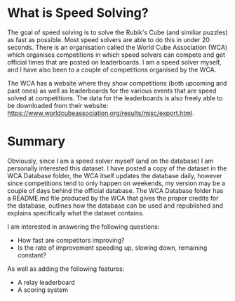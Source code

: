 # What is Speed Solving?
The goal of speed solving is to solve the Rubik's Cube (and similiar puzzles) as fast as possible. Most speed solvers are able to do this in under 20 seconds. There is an
organisation called the World Cube Association (WCA) which organises competitions in which speed solvers can compete and get official times that are posted on leaderboards.
I am a speed solver myself, and I have also been to a couple of competitions organised by the WCA. 

The WCA has a website where they show competitions (both upcoming and past ones) as well as leaderboards for the various events that are speed solved at competitions. The data for
the leaderboards is also freely able to be downloaded from their website: https://www.worldcubeassociation.org/results/misc/export.html. 
# Summary
Obviously, since I am a speed solver myself (and on the database) I am personally interested this dataset.  I have posted a copy of the dataset in the WCA Database folder, the WCA
itself updates the database daily, however since competitions tend to only happen on weekends, my version may be a couple of days behind the official database. The WCA Database 
folder has a README.md file produced by the WCA that gives the proper credits for the database, outlines how the database can be used and republished and explains specifically what
the dataset contains. 

I am interested in answering the following questions:
* How fast are competitors improving? 
* Is the rate of improvement speeding up, slowing down, remaining constant? 

As well as adding the following features:
* A relay leaderboard
* A scoring system
